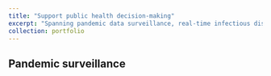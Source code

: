 ```yaml
---
title: "Support public health decision-making"
excerpt: "Spanning pandemic data surveillance, real-time infectious disease forecasting, and retrospective risk factor analysis. <br/><img src='/images/dashboard.png'>"
collection: portfolio
---
```


## Pandemic surveillance

